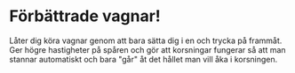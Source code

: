 # Förbättrade vagnar!
Låter dig köra vagnar genom att bara sätta dig i en och trycka på frammåt.
Ger högre hastigheter på spåren och gör att korsningar fungerar så att man stannar automatiskt och bara "går" åt det hållet man vill åka i korsningen.
